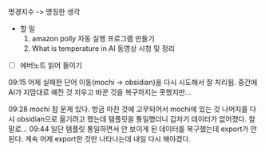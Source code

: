 명경지수 -> 명징한 생각

- 할 일
	1.  amazon polly 자동 실행 프로그램 만들기
	2. What is temperature in AI 동영상 시청 및 정리


- [ ] 에버노트 읽어 들이기

09:15 어제 실패한 단어 이동(mochi -> obsidian)을 다시 시도해서 잘 처리됨. 중간에 AI가 지맘대로 예전 것 지우고 바꾼 것을 복구하지는 못했지만...

09:28 mochi 참 문제 있다. 방금 마친 것에 고무되어서 mochi에 있는 것 나머지를 다시 obsidian으로 옮기려고 했는데 템플릿을 통일했더니 갑자기 데이터가 없어졌다. 참말로...
09:44 일단 템플릿 통일하면서 안 보이게 된 데이터를 복구했는데 export가 안 된다. 계속 어제 export한 것만 나타나는데 내일 다시 해야겠다.

